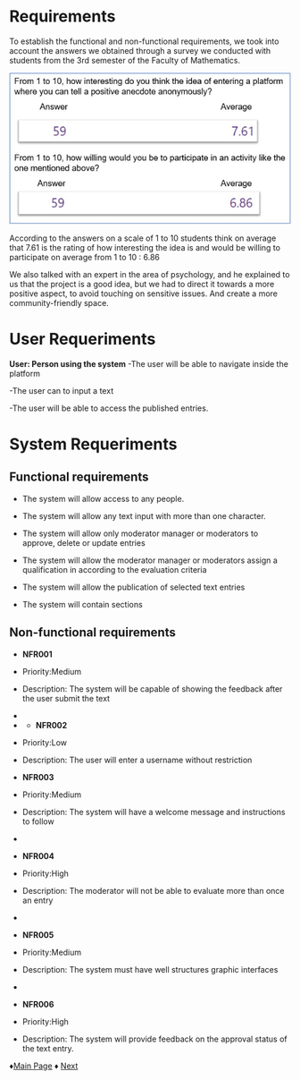 # Requirements

To establish the functional and non-functional requirements, we took into account 
the answers we obtained through a survey we conducted with students from the 3rd semester of 
the Faculty of Mathematics.

![Survey](https://github.com/Edwin-Lines/Project-Cosmos/blob/main/Resources/Images/SURVEY_IMAGE_2.jpg)

According to the answers on a scale of 1 to 10 students think on average that 7.61 is the rating 
of how interesting the idea is and would be willing to participate on average from 1 to 10 : 6.86


We also talked with an expert in the area of psychology, and he explained to us that the project is a 
good idea, but we had to direct it towards a more positive aspect, to avoid touching on sensitive issues.
And create a more community-friendly space.

# User Requeriments
**User: Person using the system**
-The user will be able to navigate inside the platform

-The user can to input a text

-The user will be able to access the published entries.


# System Requeriments

## Functional requirements

- The system will allow access to any people.

- The system will allow any text input with more than one character.

- The system will allow only moderator manager or moderators to approve, delete or update entries

- The system will allow the moderator manager or moderators assign a qualification in according to the evaluation criteria

- The system will allow the publication of selected text entries

- The system will contain sections


## Non-functional requirements


- **NFR001** 
- Priority:Medium 
- Description: The system will be capable of showing the feedback after the user submit the text
- 
- - **NFR002** 
- Priority:Low
- Description: The user will enter a username without restriction

- **NFR003** 
- Priority:Medium
- Description: The system will have a welcome message and instructions to follow
- 
- **NFR004** 
- Priority:High
- Description: The moderator will not be able to evaluate more than once an entry
- 
- **NFR005** 
- Priority:Medium
- Description: The system must have well structures graphic interfaces
- 
- **NFR006** 
- Priority:High
- Description: The system will provide feedback on the approval status of the text entry.
 


 ♦[Main Page](https://github.com/Edwin-Lines/Project-Cosmos "Main Page") 
 ♦ [Next](https://github.com/Edwin-Lines/Project-Cosmos/tree/main/Documentation/Use%20Cases%20Diagram%2C%20User%20Stories%20%26%20Use%20Scenarios "Next")

